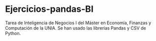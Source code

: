 # Ejercicios-pandas-BI

Tarea de Inteligencia de Negocios I del Máster en Economía, Finanzas y Computación de la UNIA. Se han usado las librerias Pandas y CSV de Python.

